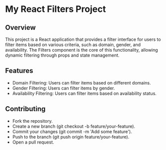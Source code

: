 # My React Filters Project
## Overview
This project is a React application that provides a filter interface for users to filter items based on various criteria, such as domain, gender, and availability. The Filters component is the core of this functionality, allowing dynamic filtering through props and state management.

## Features
- Domain Filtering: Users can filter items based on different domains.
- Gender Filtering: Users can filter items by gender.
- Availability Filtering: Users can filter items based on availability status.


##  Contributing
* Fork the repository.
* Create a new branch (git checkout -b feature/your-feature).
* Commit your changes (git commit -m 'Add some feature').
* Push to the branch (git push origin feature/your-feature).
* Open a pull request.
